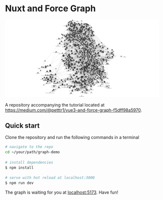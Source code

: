 # Nuxt and Force Graph

![A force directed graph](public/Screenshot%202023-01-31%20at%2022.28.54.png)

A repository accompanying the tutorial located at https://medium.com/@petttr1/vue3-and-force-graph-f5dff98a5970.

## Quick start
Clone the repository and run the following commands in a terminal
```bash
# navigate to the repo
cd ~/your/path/graph-demo

# install dependencies
$ npm install

# serve with hot reload at localhost:3000
$ npm run dev
```
The graph is waiting for you at [localhost:5173](localhost:5173). Have fun!
